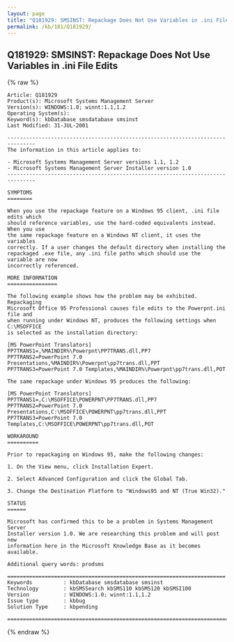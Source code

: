 ```yaml
---
layout: page
title: "Q181929: SMSINST: Repackage Does Not Use Variables in .ini File Edits"
permalink: /kb/181/Q181929/
---
```


## Q181929: SMSINST: Repackage Does Not Use Variables in .ini File Edits

{% raw %}

	Article: Q181929
	Product(s): Microsoft Systems Management Server
	Version(s): WINDOWS:1.0; winnt:1.1,1.2
	Operating System(s): 
	Keyword(s): kbDatabase smsdatabase smsinst
	Last Modified: 31-JUL-2001
	
	-------------------------------------------------------------------------------
	The information in this article applies to:
	
	- Microsoft Systems Management Server versions 1.1, 1.2 
	- Microsoft Systems Management Server Installer version 1.0 
	-------------------------------------------------------------------------------
	
	SYMPTOMS
	========
	
	When you use the repackage feature on a Windows 95 client, .ini file edits which
	should reference variables, use the hard-coded equivalents instead. When you use
	the same repackage feature on a Windows NT client, it uses the variables
	correctly. If a user changes the default directory when installing the
	repackaged .exe file, any .ini file paths which should use the variable are now
	incorrectly referenced.
	
	MORE INFORMATION
	================
	
	The following example shows how the problem may be exhibited. Repackaging
	Microsoft Office 95 Professional causes file edits to the Powerpnt.ini file and
	when running under Windows NT, produces the following settings when C:\MSOFFICE
	is selected as the installation directory:
	
	[MS PowerPoint Translators]
	PP7TRANS1=,%MAINDIR%\Powerpnt\PP7TRANS.dll,PP7
	PP7TRANS2=PowerPoint 7.0 Presentations,%MAINDIR%\Powerpnt\pp7trans.dll,PPT
	PP7TRANS3=PowerPoint 7.0 Templates,%MAINDIR%\Powerpnt\pp7trans.dll,POT
	
	The same repackage under Windows 95 produces the following:
	
	[MS PowerPoint Translators]
	PP7TRANS1=,C:\MSOFFICE\POWERPNT\PP7TRANS.dll,PP7
	PP7TRANS2=PowerPoint 7.0
	Presentations,C:\MSOFFICE\POWERPNT\pp7trans.dll,PPT
	PP7TRANS3=PowerPoint 7.0 Templates,C:\MSOFFICE\POWERPNT\pp7trans.dll,POT
	
	WORKAROUND
	==========
	
	Prior to repackaging on Windows 95, make the following changes:
	
	1. On the View menu, click Installation Expert.
	
	2. Select Advanced Configuration and click the Global Tab.
	
	3. Change the Destination Platform to "Windows95 and NT (True Win32)."
	
	STATUS
	======
	
	Microsoft has confirmed this to be a problem in Systems Management Server
	Installer version 1.0. We are researching this problem and will post new
	information here in the Microsoft Knowledge Base as it becomes available.
	
	Additional query words: prodsms
	
	======================================================================
	Keywords          : kbDatabase smsdatabase smsinst 
	Technology        : kbSMSSearch kbSMS110 kbSMS120 kbSMSI100
	Version           : WINDOWS:1.0; winnt:1.1,1.2
	Issue type        : kbbug
	Solution Type     : kbpending
	
	=============================================================================
	

{% endraw %}
